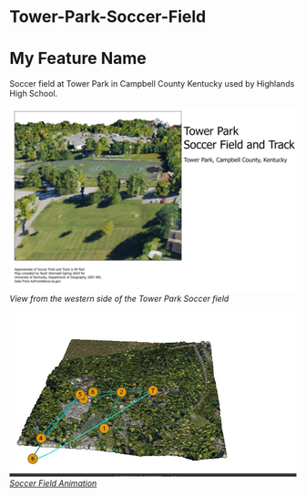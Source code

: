 # Tower-Park-Soccer-Field
# My Feature Name
Soccer field at Tower Park in Campbell County Kentucky used by Highlands High School.

![Tower Park Soccer field map](map.jpg)     
*View from the western side of the Tower Park Soccer field*

![Screenshot of animation](Animation-1.JPG)
*[Soccer Field Animation](https://youtu.be/t0d_zl8Tn5Y)*

